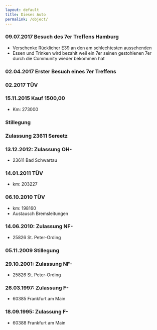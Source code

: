 ```yaml
---
layout: default
title: Dieses Auto
permalink: /object/
---
```


### 09.07.2017 Besuch des 7er Treffens Hamburg

- Verschenke Rücklicher E39 an den am schlechtesten aussehenden
- Essen und Trinken wird bezahlt weil ein 7er seinen gestohlenen 7er durch die Community wieder bekommen hat

### 02.04.2017 Erster Besuch eines 7er Treffens

### 02.2017 TÜV

### 15.11.2015 Kauf 1500,00
- Km: 273000

### Stillegung

### Zulassung 23611 Sereetz

### 13.12.2012: Zulassung OH-
- 23611 Bad Schwartau

### 14.01.2011 TÜV
- km: 203227

### 06.10.2010 TÜV
- km: 198160
- Austausch Bremsleitungen

### 14.06.2010: Zulassung NF-
- 25826 St. Peter-Ording

### 05.11.2009 Stillegung

### 29.10.2001: Zulassung NF-
- 25826 St. Peter-Ording

### 26.03.1997: Zulassung F-
- 60385 Frankfurt am Main

### 18.09.1995: Zulassung F-
- 60388 Frankfurt am Main

